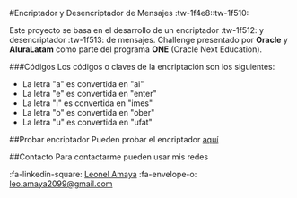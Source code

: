 #Encriptador y Desencriptador de Mensajes :tw-1f4e8::tw-1f510:

Este proyecto se basa en el desarrollo de un encriptador :tw-1f512: y desencriptador :tw-1f513: de mensajes.
Challenge presentado por **Oracle** y **AluraLatam** como parte del programa **ONE** (Oracle Next Education).

###Códigos
Los códigos o claves de la encriptación son los siguientes:
- La letra "a" es convertida en "ai"
- La letra "e" es convertida en "enter"
- La letra "i" es convertida en "imes"
- La letra "o" es convertida en "ober"
- La letra "u" es convertida en "ufat"

##Probar encriptador
Pueden probar el encriptador [aquí](https://leonel-amaya.github.io/Encriptador-mensajes/ "aquí")

##Contacto
Para contactarme pueden usar mis redes

:fa-linkedin-square: [Leonel Amaya](https://www.linkedin.com/in/leonelamaya/ "Leonel Amaya")
:fa-envelope-o: leo.amaya2099@gmail.com